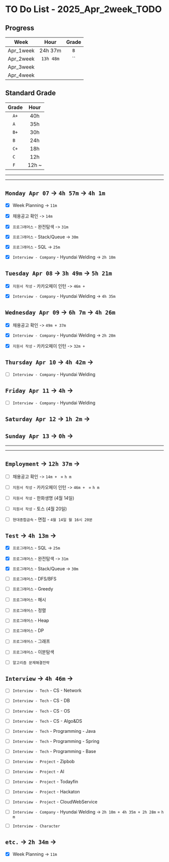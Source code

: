 # TO Do List - 2025_Apr_2week_TODO

## Progress
| Week | Hour | Grade |
|:---:|:---:|:---:|
|Apr_1week|24h 37m|`B`|
|Apr_2week|`13h 48m`|``|
|Apr_3week|||
|Apr_4week|||


## Standard Grade
| Grade | Hour |
|:---:|:---:|
|`A+`|40h|
|`A `|35h|
|`B+`|30h|
|`B `|24h|
|`C+`|18h|
|`C `|12h|
|`F `|12h ~|


---
---

## `Monday Apr 07` -> `4h 57m` -> `4h 1m`
- [x] Week Planning -> `11m`
- [x] 채용공고 확인 -> `14m`
- [x] `프로그래머스` - 완전탐색 -> `31m`
- [x] `프로그래머스` - Stack/Queue -> `30m`
- [x] `프로그래머스` - SQL -> `25m`
- [x] `Interview - Company` - Hyundai Welding -> `2h 10m`


## `Tuesday Apr 08` -> `3h 49m` -> `5h 21m`
- [x] `지원서 작성` - 카카오페이 인턴 -> `46m + `
- [x] `Interview - Company` - Hyundai Welding -> `4h 35m`



## `Wednesday Apr 09` -> `6h 7m` -> `4h 26m`
- [x] 채용공고 확인 -> `49m + 37m`
- [x] `Interview - Company` - Hyundai Welding -> `2h 28m`
- [x] `지원서 작성` - 카카오페이 인턴 -> `32m + `


## `Thursday Apr 10` -> `4h 42m` ->
- [ ] `Interview - Company` - Hyundai Welding



## `Friday Apr 11` -> `4h` ->
- [ ] `Interview - Company` - Hyundai Welding



## `Saturday Apr 12` -> `1h 2m` ->



## `Sunday Apr 13` -> `0h` ->


---
---
## `Employment` -> `12h 37m` -> 
- [ ] 채용공고 확인 -> `14m + ` = `h m`

- [ ] `지원서 작성` - 카카오페이 인턴 -> `46m + ` = `h m`
- [ ] `지원서 작성` - 한화생명 (4월 14일)
- [ ] `지원서 작성` - 토스 (4월 20일)

- [ ] `현대종합금속` - 면접 - `4월 14일 월 16시 20분`


## `Test` -> `4h 13m` -> 
- [x] `프로그래머스` - SQL -> `25m`
- [x] `프로그래머스` - 완전탐색 -> `31m`
- [x] `프로그래머스` - Stack/Queue -> `30m`
- [ ] `프로그래머스` - DFS/BFS
- [ ] `프로그래머스` - Greedy
- [ ] `프로그래머스` - 해시
- [ ] `프로그래머스` - 정렬
- [ ] `프로그래머스` - Heap
- [ ] `프로그래머스` - DP
- [ ] `프로그래머스` - 그래프
- [ ] `프로그래머스` - 이분탐색
- [ ] `알고리즘 문제해결전략`

 
## `Interview` -> `4h 46m` -> 
- [ ] `Interview - Tech` - CS - Network
- [ ] `Interview - Tech` - CS - DB
- [ ] `Interview - Tech` - CS - OS
- [ ] `Interview - Tech` - CS - Algo&DS
- [ ] `Interview - Tech` - Programming - Java
- [ ] `Interview - Tech` - Programming - Spring
- [ ] `Interview - Tech` - Programming - Base

- [ ] `Interview - Project` - Zipbob
- [ ] `Interview - Project` - AI
- [ ] `Interview - Project` - Todayfin
- [ ] `Interview - Project` - Hackaton
- [ ] `Interview - Project` - CloudWebService

- [ ] `Interview - Company` - Hyundai Welding -> `2h 10m + 4h 35m + 2h 28m` = `h m`

- [ ] `Interview - Character`


## `etc.` -> `2h 34m` -> 
- [x] Week Planning -> `11m`


<!-- ## `Cloud Native Spring in Action` -> `0h 18m` -> `h m`
- [ ] `Cloud Native Spring in Action` - Chapter03 -->

<!-- ## `Clean Architecture` -->



